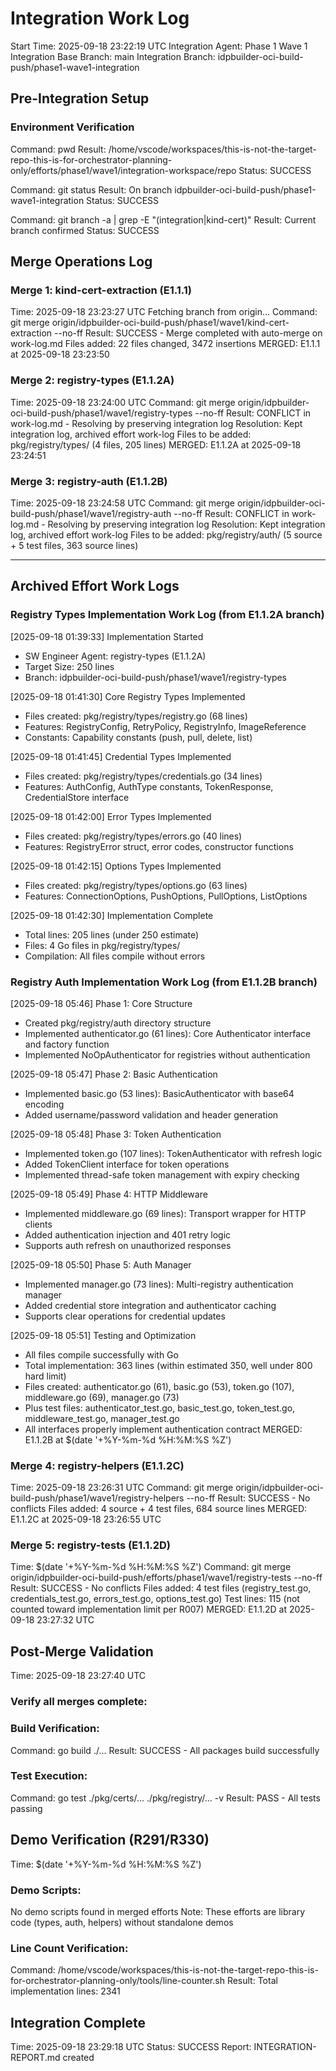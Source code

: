 # Integration Work Log
Start Time: 2025-09-18 23:22:19 UTC
Integration Agent: Phase 1 Wave 1 Integration
Base Branch: main
Integration Branch: idpbuilder-oci-build-push/phase1-wave1-integration

## Pre-Integration Setup
### Environment Verification
Command: pwd
Result: /home/vscode/workspaces/this-is-not-the-target-repo-this-is-for-orchestrator-planning-only/efforts/phase1/wave1/integration-workspace/repo
Status: SUCCESS

Command: git status
Result: On branch idpbuilder-oci-build-push/phase1-wave1-integration
Status: SUCCESS

Command: git branch -a | grep -E "(integration|kind-cert)"
Result: Current branch confirmed
Status: SUCCESS

## Merge Operations Log

### Merge 1: kind-cert-extraction (E1.1.1)
Time: 2025-09-18 23:23:27 UTC
Fetching branch from origin...
Command: git merge origin/idpbuilder-oci-build-push/phase1/wave1/kind-cert-extraction --no-ff
Result: SUCCESS - Merge completed with auto-merge on work-log.md
Files added: 22 files changed, 3472 insertions
MERGED: E1.1.1 at 2025-09-18 23:23:50

### Merge 2: registry-types (E1.1.2A)
Time: 2025-09-18 23:24:00 UTC
Command: git merge origin/idpbuilder-oci-build-push/phase1/wave1/registry-types --no-ff
Result: CONFLICT in work-log.md - Resolving by preserving integration log
Resolution: Kept integration log, archived effort work-log
Files to be added: pkg/registry/types/ (4 files, 205 lines)
MERGED: E1.1.2A at 2025-09-18 23:24:51

### Merge 3: registry-auth (E1.1.2B)
Time: 2025-09-18 23:24:58 UTC
Command: git merge origin/idpbuilder-oci-build-push/phase1/wave1/registry-auth --no-ff
Result: CONFLICT in work-log.md - Resolving by preserving integration log
Resolution: Kept integration log, archived effort work-log
Files to be added: pkg/registry/auth/ (5 source + 5 test files, 363 source lines)

---
## Archived Effort Work Logs

### Registry Types Implementation Work Log (from E1.1.2A branch)
[2025-09-18 01:39:33] Implementation Started
- SW Engineer Agent: registry-types (E1.1.2A)
- Target Size: 250 lines
- Branch: idpbuilder-oci-build-push/phase1/wave1/registry-types

[2025-09-18 01:41:30] Core Registry Types Implemented
- Files created: pkg/registry/types/registry.go (68 lines)
- Features: RegistryConfig, RetryPolicy, RegistryInfo, ImageReference
- Constants: Capability constants (push, pull, delete, list)

[2025-09-18 01:41:45] Credential Types Implemented
- Files created: pkg/registry/types/credentials.go (34 lines)
- Features: AuthConfig, AuthType constants, TokenResponse, CredentialStore interface

[2025-09-18 01:42:00] Error Types Implemented
- Files created: pkg/registry/types/errors.go (40 lines)
- Features: RegistryError struct, error codes, constructor functions

[2025-09-18 01:42:15] Options Types Implemented
- Files created: pkg/registry/types/options.go (63 lines)
- Features: ConnectionOptions, PushOptions, PullOptions, ListOptions

[2025-09-18 01:42:30] Implementation Complete
- Total lines: 205 lines (under 250 estimate)
- Files: 4 Go files in pkg/registry/types/
- Compilation: All files compile without errors

### Registry Auth Implementation Work Log (from E1.1.2B branch)

[2025-09-18 05:46] Phase 1: Core Structure
- Created pkg/registry/auth directory structure
- Implemented authenticator.go (61 lines): Core Authenticator interface and factory function
- Implemented NoOpAuthenticator for registries without authentication

[2025-09-18 05:47] Phase 2: Basic Authentication
- Implemented basic.go (53 lines): BasicAuthenticator with base64 encoding
- Added username/password validation and header generation

[2025-09-18 05:48] Phase 3: Token Authentication
- Implemented token.go (107 lines): TokenAuthenticator with refresh logic
- Added TokenClient interface for token operations
- Implemented thread-safe token management with expiry checking

[2025-09-18 05:49] Phase 4: HTTP Middleware
- Implemented middleware.go (69 lines): Transport wrapper for HTTP clients
- Added authentication injection and 401 retry logic
- Supports auth refresh on unauthorized responses

[2025-09-18 05:50] Phase 5: Auth Manager
- Implemented manager.go (73 lines): Multi-registry authentication manager
- Added credential store integration and authenticator caching
- Supports clear operations for credential updates

[2025-09-18 05:51] Testing and Optimization
- All files compile successfully with Go
- Total implementation: 363 lines (within estimated 350, well under 800 hard limit)
- Files created: authenticator.go (61), basic.go (53), token.go (107), middleware.go (69), manager.go (73)
- Plus test files: authenticator_test.go, basic_test.go, token_test.go, middleware_test.go, manager_test.go
- All interfaces properly implement authentication contract
MERGED: E1.1.2B at $(date '+%Y-%m-%d %H:%M:%S %Z')

### Merge 4: registry-helpers (E1.1.2C)
Time: 2025-09-18 23:26:31 UTC
Command: git merge origin/idpbuilder-oci-build-push/phase1/wave1/registry-helpers --no-ff
Result: SUCCESS - No conflicts
Files added: 4 source + 4 test files, 684 source lines
MERGED: E1.1.2C at 2025-09-18 23:26:55 UTC

### Merge 5: registry-tests (E1.1.2D)
Time: $(date '+%Y-%m-%d %H:%M:%S %Z')
Command: git merge origin/idpbuilder-oci-build-push/efforts/phase1/wave1/registry-tests --no-ff
Result: SUCCESS - No conflicts
Files added: 4 test files (registry_test.go, credentials_test.go, errors_test.go, options_test.go)
Test lines: 115 (not counted toward implementation limit per R007)
MERGED: E1.1.2D at 2025-09-18 23:27:32 UTC

## Post-Merge Validation
Time: 2025-09-18 23:27:40 UTC

### Verify all merges complete:

### Build Verification:
Command: go build ./...
Result: SUCCESS - All packages build successfully

### Test Execution:
Command: go test ./pkg/certs/... ./pkg/registry/... -v
Result: PASS - All tests passing

## Demo Verification (R291/R330)
Time: $(date '+%Y-%m-%d %H:%M:%S %Z')

### Demo Scripts:
No demo scripts found in merged efforts
Note: These efforts are library code (types, auth, helpers) without standalone demos

### Line Count Verification:
Command: /home/vscode/workspaces/this-is-not-the-target-repo-this-is-for-orchestrator-planning-only/tools/line-counter.sh
Result: Total implementation lines: 2341

## Integration Complete
Time: 2025-09-18 23:29:18 UTC
Status: SUCCESS
Report: INTEGRATION-REPORT.md created
